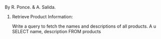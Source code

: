 By R. Ponce. & A. Salida.

1. Retrieve Product Information:

   Write a query to fetch the names and descriptions of all products.
A u    SELECT name, description
FROM products

